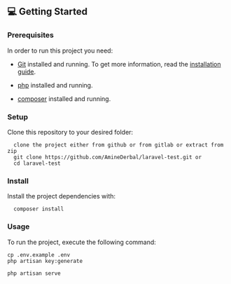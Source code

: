 ## 💻 Getting Started <a name="getting-started"></a>

### Prerequisites

In order to run this project you need:

- [Git](https://git-scm.com/) installed and running. To get more information,
  read the [installation guide](https://git-scm.com/doc).

- [php](https://www.php.net/) installed and running.

- [composer](https://getcomposer.org/) installed and running.

### Setup

Clone this repository to your desired folder:

```
  clone the project either from github or from gitlab or extract from zip
  git clone https://github.com/AmineDerbal/laravel-test.git or
  cd laravel-test

```

### Install

Install the project dependencies with:

```
  composer install
```

### Usage <a name="usage"></a>

To run the project, execute the following command:

```
cp .env.example .env
php artisan key:generate

php artisan serve
```
